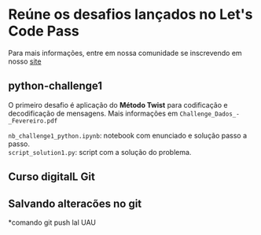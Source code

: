# Reúne os desafios lançados no Let's Code Pass

Para mais informações, entre em nossa comunidade se inscrevendo em nosso [site](https://letscode.com.br/lets-code-pass)

## python-challenge1

O primeiro desafio é aplicação do **Método Twist** para codificação e decodificação de mensagens. Mais informações em `Challenge_Dados_-_Fevereiro.pdf`

`nb_challenge1_python.ipynb`: notebook com enunciado e solução passo a passo.<br>
`script_solution1.py`: script com a solução do problema.

## Curso digitalL Git

## Salvando alteracões no git

\*comando git push lal UAU
